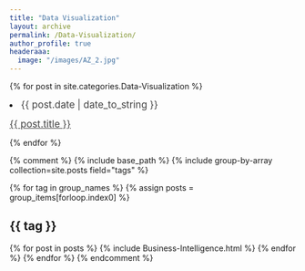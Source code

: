 ```yaml
---
title: "Data Visualization"
layout: archive
permalink: /Data-Visualization/
author_profile: true
headeraaa:
  image: "/images/AZ_2.jpg"
---
```

<style>

 .s{
            font-size: 17px;
            color: #424242;
            <!--font-weight: bold;-->
        }
		
</style>

{% for post in site.categories.Data-Visualization %}
 <li><span class="s">{{ post.date | date_to_string }}
 </span>&nbsp;
 
 <a class="s" href="{{ post.url }}">{{ post.title }}
 </a>
 </li>
{% endfor %}


{% comment %}
{% include base_path %}
{% include group-by-array collection=site.posts field="tags" %}

{% for tag in group_names %}
  {% assign posts = group_items[forloop.index0] %}
  <h2 id="{{ tag | slugify}}" class="archive__subtitle">{{ tag }}</h2>
{% for post in posts %}
  {% include Business-Intelligence.html %}
  {% endfor %}
{% endfor %}
{% endcomment %}
